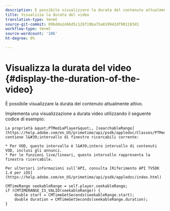 ```yaml
---
description: È possibile visualizzare la durata del contenuto attualmente attivo.
title: Visualizza la durata del video
translation-type: tm+mt
source-git-commit: 89bdda1d4bd5c126f19ba75a819942df901183d1
workflow-type: tm+mt
source-wordcount: '106'
ht-degree: 0%

---
```



# Visualizza la durata del video {#display-the-duration-of-the-video}

È possibile visualizzare la durata del contenuto attualmente attivo.

Implementa una visualizzazione a durata video utilizzando il seguente codice di esempio:

    La proprietà &quot;PTMediaPlayer&quot;, [searchableRange](https://help.adobe.com/en_US/primetime/api/psdk/appledoc/Classes/PTMediaPlayer.html#//api/name/seekableRange), contiene l&#39;intervallo di finestre ricercabili corrente:
    
    * Per VOD, questo intervallo è l&#39;intero intervallo di contenuti VOD, inclusi gli annunci.
    * Per le funzioni live/lineari, questo intervallo rappresenta la finestra ricercabile.
    
    Per ulteriori informazioni sull’API, consulta [Riferimento API TVSDK 1.4 per iOS](https://help.adobe.com/en_US/primetime/api/psdk/appledoc/index.html)

<!--<a id="example_A153BE3AC03F43C6BF3A156316A08CD3"></a>-->

```
CMTimeRange seekableRange = self.player.seekableRange;  
if (CMTIMERANGE_IS_VALID(seekableRange)) { 
    double start = CMTimeGetSeconds(seekableRange.start);  
    double duration = CMTimeGetSeconds(seekableRange.duration); 
}
```
